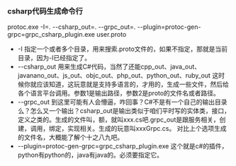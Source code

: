 ### csharp代码生成命令行
protoc.exe -I=. --csharp_out=. --grpc_out=. --plugin=protoc-gen-grpc=grpc_csharp_plugin.exe user.proto  
* -I 指定一个或者多个目录，用来搜索.proto文件的，如果不指定，那就是当前目录，因为-I已经指定了。
* --csharp_out 用来生成C#代码，当然了还能cpp_out、java_out、javanano_out、js_out、objc_out、php_out、python_out、ruby_out 这时候你就应该知道，这玩意就是支持多语言的，才用的，生成一些文件，然后给各个语言平台调用。参数1是输出路径，参数2是proto的文件名或者路径。  
* --grpc_out 到这里可能有人会懵逼，咋回事？C#不是有一个自己的输出目录么？怎么又一个输出？csharp_out是输出类似于咱们平时写的实体类，接口，定义之类的。生成的文件叫，额，就叫xxx.cs吧.grpc_out是跟服务相关，创建，调用，绑定，实现相关。生成的玩意叫xxxGrpc.cs。 对比上个选项生成的文件名，大概能了解个十之八九吧。
* --plugin=protoc-gen-grpc=grpc_csharp_plugin.exe 这个就是c#的插件，python有python的，java有java的。必须要指定它。

